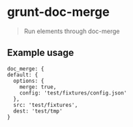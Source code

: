 # grunt-doc-merge

> Run elements through doc-merge

## Example usage

```
doc_merge: {
default: {
  options: {
    merge: true,
    config: 'test/fixtures/config.json'
  },
  src: 'test/fixtures',
  dest: 'test/tmp'
}
```
